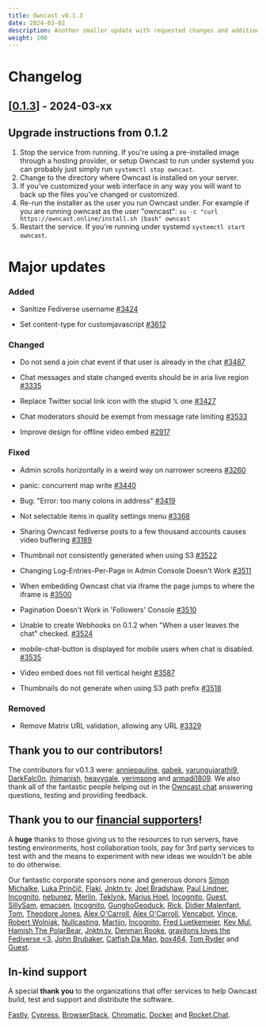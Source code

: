 ```yaml
---
title: Owncast v0.1.3
date: 2024-03-02
description: Another smaller update with requested changes and additions.
weight: 100
---
```


# Changelog

## [[0.1.3](https://github.com/owncast/owncast/milestone/25)] - 2024-03-xx

## Upgrade instructions from 0.1.2

1. Stop the service from running. If you're using a pre-installed image through a hosting provider, or setup Owncast to run under systemd you can probably just simply run `systemctl stop owncast`.
1. Change to the directory where Owncast is installed on your server.
1. If you’ve customized your web interface in any way you will want to back up the files you’ve changed or customized.
1. Re-run the installer as the user you run Owncast under. For example if you are running owncast as the user "owncast": `su -c "curl https://owncast.online/install.sh |bash" owncast`
1. Restart the service. If you're running under systemd `systemctl start owncast`.

# Major updates

### Added

- Sanitize Fediverse username [#3424](https://github.com/owncast/owncast/issues/3424)

- Set content-type for customjavascript [#3612](https://github.com/owncast/owncast/pull/3612)

### Changed

- Do not send a join chat event if that user is already in the chat [#3487](https://github.com/owncast/owncast/issues/3487)

- Chat messages and state changed events should be in aria live region [#3335](https://github.com/owncast/owncast/issues/3335)

- Replace Twitter social link icon with the stupid 𝕏 one [#3427](https://github.com/owncast/owncast/issues/3427)

- Chat moderators should be exempt from message rate limiting [#3533](https://github.com/owncast/owncast/issues/3533)

- Improve design for offline video embed [#2917](https://github.com/owncast/owncast/issues/2917)

### Fixed

- Admin scrolls horizontally in a weird way on narrower screens [#3260](https://github.com/owncast/owncast/issues/3260)

- panic: concurrent map write [#3440](https://github.com/owncast/owncast/issues/3440)

- Bug: "Error: too many colons in address" [#3419](https://github.com/owncast/owncast/issues/3419)

- Not selectable items in quality settings menu [#3368](https://github.com/owncast/owncast/issues/3368)

- Sharing Owncast fediverse posts to a few thousand accounts causes video buffering [#3189](https://github.com/owncast/owncast/issues/3189)

- Thumbnail not consistently generated when using S3 [#3522](https://github.com/owncast/owncast/issues/3522)

- Changing Log-Entries-Per-Page in Admin Console Doesn't Work [#3511](https://github.com/owncast/owncast/issues/3511)

- When embedding Owncast chat via iframe the page jumps to where the iframe is [#3500](https://github.com/owncast/owncast/issues/3500)

- Pagination Doesn't Work in 'Followers' Console [#3510](https://github.com/owncast/owncast/issues/3510)

- Unable to create Webhooks on 0.1.2 when "When a user leaves the chat" checked. [#3524](https://github.com/owncast/owncast/issues/3524)

- mobile-chat-button is displayed for mobile users when chat is disabled. [#3535](https://github.com/owncast/owncast/issues/3535)

- Video embed does not fill vertical height [#3587](https://github.com/owncast/owncast/issues/3587)

- Thumbnails do not generate when using S3 path prefix [#3518](https://github.com/owncast/owncast/issues/3518)

### Removed

- Remove Matrix URL validation, allowing any URL [#3329](https://github.com/owncast/owncast/issues/3329)

## Thank you to our contributors!

The contributors for v0.1.3 were:
[anniepauline](https://github.com/anniepauline), [gabek](https://github.com/gabek), [varungujarathi9](https://github.com/varungujarathi9), [DarkFalc0n](https://github.com/DarkFalc0n), [jhimanish](https://github.com/jhimanish), [heavygale](https://github.com/heavygale), [yerimsong](https://github.com/yerimsong) and [armadi1809](https://github.com/armadi1809).
We also thank all of the fantastic people helping out in the [Owncast chat](https://owncast.rocket.chat) answering questions, testing and providing feedback.

## Thank you to our [financial supporters](https://opencollective.com/owncast)!

A **huge** thanks to those giving us to the resources to run servers, have testing environments, host collaboration tools, pay for 3rd party services to test with and the means to experiment with new ideas we wouldn't be able to do otherwise.

Our fantastic corporate sponsors none and generous donors [Simon Michalke](https://opencollective.com/simon-michalke), [Luka Prinčič](https://opencollective.com/luka-princic), [Flaki](https://opencollective.com/flaki), [Jnktn.tv](https://opencollective.com/jnktn-tv), [Joel Bradshaw](https://opencollective.com/joel-bradshaw), [Paul Lindner](https://opencollective.com/lindner), [Incognito](https://opencollective.com/incognito-3b4cd5c7), [nebunez](https://opencollective.com/nebunez), [Merlin](https://opencollective.com/johnathan-shunn), [Teklynk](https://opencollective.com/teklynk), [Marius Hoel](https://opencollective.com/mhoel), [Incognito](https://opencollective.com/user-5bdb86e0), [Guest](https://opencollective.com/guest-bef18650), [SillySam](https://opencollective.com/sillysam), [emacsen](https://opencollective.com/guest-618ea119), [Incognito](https://opencollective.com/incognito-5c38b018), [GunghoGeoduck](https://opencollective.com/guest-78ad01d4), [Rick](https://opencollective.com/patrick-materla), [Didier Malenfant](https://opencollective.com/didier-malenfant), [Tom](https://opencollective.com/tom31), [Theodore Jones](https://opencollective.com/theodore-jones), [Alex O'Carroll](https://opencollective.com/alex-ocarroll), [Alex O'Carroll](https://opencollective.com/alex-ocarroll), [Vencabot](https://opencollective.com/vencabot), [Vince](https://opencollective.com/guest-08e5b6de), [Robert Wolniak](https://opencollective.com/robert-wolniak), [Nullcasting](https://opencollective.com/guest-7e5ea2e1), [Martijn](https://opencollective.com/martijn), [Incognito](https://opencollective.com/incognito-92e7aa0d), [Fred Luetkemeier](https://opencollective.com/guest-553ff5bb), [Kev Mul](https://opencollective.com/kev-mul), [Hamish The PolarBear](https://opencollective.com/guest-92a76f2a), [Jnktn.tv](https://opencollective.com/jnktn-tv), [Denman Rooke](https://opencollective.com/denman-rooke), [gravitons loves the Fediverse <3](https://opencollective.com/gravitons1), [John Brubaker](https://opencollective.com/guest-ff353a2f), [Catfish Da Man](https://opencollective.com/guest-da78333a), [box464](https://opencollective.com/box464), [Tom Ryder](https://opencollective.com/tejrnz) and [Guest](https://opencollective.com/guest-fc35aaea).

## In-kind support

A special **thank you** to the organizations that offer services to help Owncast build, test and support and distribute the software.

[Fastly](https://www.fastly.com/fast-forward), [Cypress](https://cloud.cypress.io/projects/wwi3xe), [BrowserStack](https://www.browserstack.com/open-source), [Chromatic](https://www.chromatic.com/builds?appId=629132c6e23893003a9e89c5), [Docker](https://hub.docker.com/u/owncast) and [Rocket.Chat](https://owncast.rocket.chat/).
